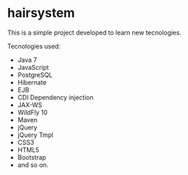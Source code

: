 # hairsystem

This is a simple project developed to learn new tecnologies.

Tecnologies used:
  - Java 7
  - JavaScript
  - PostgreSQL
  - Hibernate
  - EJB
  - CDI Dependency injection
  - JAX-WS
  - WildFly 10
  - Maven
  - jQuery
  - jQuery Tmpl
  - CSS3
  - HTML5
  - Bootstrap
  - and so on.
